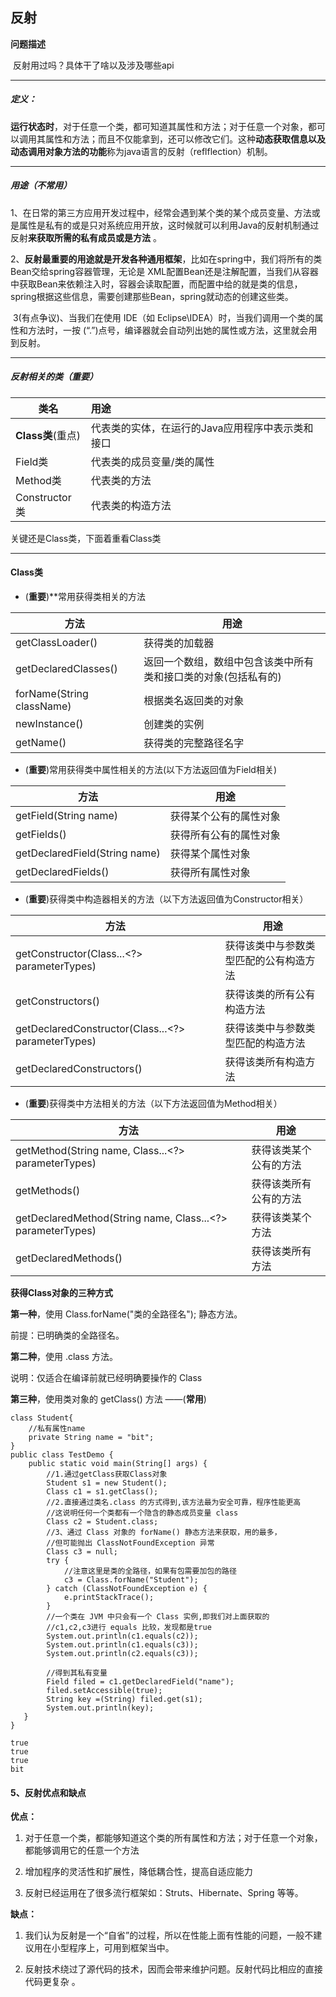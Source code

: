 ## 反射

**问题描述**	 

​		反射用过吗？具体干了啥以及涉及哪些api 

---

##### **定义**：	

​	**运行状态时**，对于任意一个类，都可知道其属性和方法；对于任意一个对象，都可以调用其属性和方法；而且不仅能拿到，还可以修改它们。这种**动态获取信息以及动态调用对象方法的功能**称为java语言的反射（reflflection）机制。 

---

##### **用途**（不常用）	

​	1、在日常的第三方应用开发过程中，经常会遇到某个类的某个成员变量、方法或是属性是私有的或是只对系统应用开放，这时候就可以利用Java的反射机制通过反射**来获取所需的私有成员或是方法** 。 

​	2、**反射最重要的用途就是开发各种通用框架**，比如在spring中，我们将所有的类Bean交给spring容器管理，无论是 XML配置Bean还是注解配置，当我们从容器中获取Bean来依赖注入时，容器会读取配置，而配置中给的就是类的信息，spring根据这些信息，需要创建那些Bean，spring就动态的创建这些类。 

​	3(有点争议)、当我们在使用 IDE（如 Eclipse\IDEA）时，当我们调用一个类的属性和方法时，一按 (“.”)点号，编译器就会自动列出她的属性或方法，这里就会用到反射。 

---

##### **反射相关的类（重要）**

| **类名**          | **用途**                                         |
| ----------------- | :----------------------------------------------- |
| **Class类**(重点) | 代表类的实体，在运行的Java应用程序中表示类和接口 |
| Field类           | 代表类的成员变量/类的属性                        |
| Method类          | 代表类的方法                                     |
| Constructor类     | 代表类的构造方法                                 |

关键还是Class类，下面着重看Class类

---

#### **Class类**

* (**重要**)**常用获得类相关的方法

| 方法                      | 用途                                                         |
| ------------------------- | ------------------------------------------------------------ |
| getClassLoader()          | 获得类的加载器                                               |
| getDeclaredClasses()      | 返回一个数组，数组中包含该类中所有类和接口类的对象(包括私有的) |
| forName(String className) | 根据类名返回类的对象                                         |
| newInstance()             | 创建类的实例                                                 |
| getName()                 | 获得类的完整路径名字                                         |

* (**重要**)常用获得类中属性相关的方法(以下方法返回值为Field相关)

| **方法**                      | **用途**               |
| ----------------------------- | ---------------------- |
| getField(String name)         | 获得某个公有的属性对象 |
| getFields()                   | 获得所有公有的属性对象 |
| getDeclaredField(String name) | 获得某个属性对象       |
| getDeclaredFields()           | 获得所有属性对象       |

* (**重要**)获得类中构造器相关的方法（以下方法返回值为Constructor相关）

| **方法**                                           | **用途**                               |
| -------------------------------------------------- | -------------------------------------- |
| getConstructor(Class...<?> parameterTypes)         | 获得该类中与参数类型匹配的公有构造方法 |
| getConstructors()                                  | 获得该类的所有公有构造方法             |
| getDeclaredConstructor(Class...<?> parameterTypes) | 获得该类中与参数类型匹配的构造方法     |
| getDeclaredConstructors()                          | 获得该类所有构造方法                   |

*  (**重要**)获得类中方法相关的方法（以下方法返回值为Method相关）

| 方法                                                       | 用途                   |
| ---------------------------------------------------------- | ---------------------- |
| getMethod(String name, Class...<?> parameterTypes)         | 获得该类某个公有的方法 |
| getMethods()                                               | 获得该类所有公有的方法 |
| getDeclaredMethod(String name, Class...<?> parameterTypes) | 获得该类某个方法       |
| getDeclaredMethods()                                       | 获得该类所有方法       |

**获得Class对象的三种方式** 

**第一种**，使用 Class.forName("类的全路径名"); 静态方法。 

前提：已明确类的全路径名。 

**第二种**，使用 .class 方法。 

说明：仅适合在编译前就已经明确要操作的 Class 

**第三种**，使用类对象的 getClass() 方法		——(**常用**)

```
class Student{
    //私有属性name
    private String name = "bit";
}
public class TestDemo {
    public static void main(String[] args) {
        //1.通过getClass获取Class对象
        Student s1 = new Student();
        Class c1 = s1.getClass();
        //2.直接通过类名.class 的方式得到,该方法最为安全可靠，程序性能更高
        //这说明任何一个类都有一个隐含的静态成员变量 class
        Class c2 = Student.class;
        //3、通过 Class 对象的 forName() 静态方法来获取，用的最多，
        //但可能抛出 ClassNotFoundException 异常
        Class c3 = null;
        try {
            //注意这里是类的全路径，如果有包需要加包的路径
            c3 = Class.forName("Student");
       	} catch (ClassNotFoundException e) {
            e.printStackTrace();
       	}
        //一个类在 JVM 中只会有一个 Class 实例,即我们对上面获取的
        //c1,c2,c3进行 equals 比较，发现都是true
        System.out.println(c1.equals(c2));
        System.out.println(c1.equals(c3));
        System.out.println(c2.equals(c3));
        
        //得到其私有变量
        Field filed = c1.getDeclaredField("name");
        filed.setAccessible(true);
        String key =(String) filed.get(s1);
        System.out.println(key);
   }
}

true
true
true
bit
```

#### **5**、反射优点和缺点 

**优点：** 

1. 对于任意一个类，都能够知道这个类的所有属性和方法；对于任意一个对象，都能够调用它的任意一个方法 

2. 增加程序的灵活性和扩展性，降低耦合性，提高自适应能力 

3. 反射已经运用在了很多流行框架如：Struts、Hibernate、Spring 等等。 

**缺点：** 

1. 我们认为反射是一个“自省”的过程，所以在性能上面有性能的问题，一般不建议用在小型程序上，可用到框架当中。 

2. 反射技术绕过了源代码的技术，因而会带来维护问题。反射代码比相应的直接代码更复杂 。 